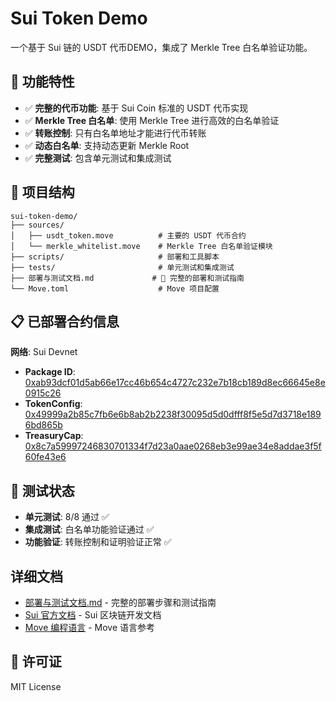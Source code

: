 # Sui Token Demo

一个基于 Sui 链的 USDT 代币DEMO，集成了 Merkle Tree 白名单验证功能。

## 🚀 功能特性

- ✅ **完整的代币功能**: 基于 Sui Coin 标准的 USDT 代币实现
- ✅ **Merkle Tree 白名单**: 使用 Merkle Tree 进行高效的白名单验证
- ✅ **转账控制**: 只有白名单地址才能进行代币转账
- ✅ **动态白名单**: 支持动态更新 Merkle Root
- ✅ **完整测试**: 包含单元测试和集成测试

## 📁 项目结构

```
sui-token-demo/
├── sources/
│   ├── usdt_token.move          # 主要的 USDT 代币合约
│   └── merkle_whitelist.move    # Merkle Tree 白名单验证模块
├── scripts/                     # 部署和工具脚本
├── tests/                       # 单元测试和集成测试
├── 部署与测试文档.md             # 📖 完整的部署和测试指南
└── Move.toml                    # Move 项目配置
```

## 📋 已部署合约信息

**网络**: Sui Devnet
- **Package ID**: [0xab93dcf01d5ab66e17cc46b654c4727c232e7b18cb189d8ec66645e8e0915c26](https://suiscan.xyz/devnet/object/0xab93dcf01d5ab66e17cc46b654c4727c232e7b18cb189d8ec66645e8e0915c26/tx-blocks)
- **TokenConfig**: [0x49999a2b85c7fb6e6b8ab2b2238f30095d5d0dfff8f5e5d7d3718e1896bd865b](https://suiscan.xyz/devnet/object/0x49999a2b85c7fb6e6b8ab2b2238f30095d5d0dfff8f5e5d7d3718e1896bd865b/tx-blocks)
- **TreasuryCap**: [0x8c7a59997246830701334f7d23a0aae0268eb3e99ae34e8addae3f5f60fe43e6](https://suiscan.xyz/devnet/object/0x8c7a59997246830701334f7d23a0aae0268eb3e99ae34e8addae3f5f60fe43e6/tx-blocks)

## 🧪 测试状态

- **单元测试**: 8/8 通过 ✅
- **集成测试**: 白名单功能验证通过 ✅
- **功能验证**: 转账控制和证明验证正常 ✅

## 详细文档

- [部署与测试文档.md](./部署与测试文档.md) - 完整的部署步骤和测试指南
- [Sui 官方文档](https://docs.sui.io/) - Sui 区块链开发文档
- [Move 编程语言](https://move-language.github.io/move/) - Move 语言参考

## 📄 许可证

MIT License
